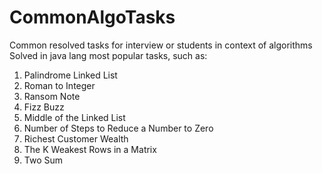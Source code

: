 # CommonAlgoTasks
Common resolved tasks for interview or students in context of algorithms
Solved in java lang most popular tasks, such as:
 1. Palindrome Linked List
 2. Roman to Integer
 3. Ransom Note
 4. Fizz Buzz
 5. Middle of the Linked List
 6. Number of Steps to Reduce a Number to Zero
 7. Richest Customer Wealth
 8. The K Weakest Rows in a Matrix
 9. Two Sum
